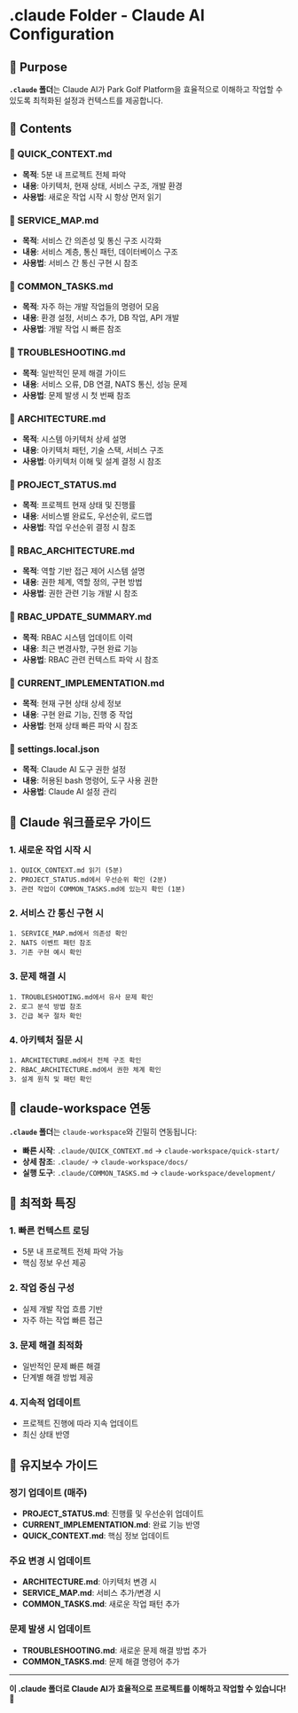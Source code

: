 # .claude Folder - Claude AI Configuration

## 🎯 Purpose

**`.claude` 폴더**는 Claude AI가 Park Golf Platform을 효율적으로 이해하고 작업할 수 있도록 최적화된 설정과 컨텍스트를 제공합니다.

## 📁 Contents

### 📄 QUICK_CONTEXT.md
- **목적**: 5분 내 프로젝트 전체 파악
- **내용**: 아키텍처, 현재 상태, 서비스 구조, 개발 환경
- **사용법**: 새로운 작업 시작 시 항상 먼저 읽기

### 📄 SERVICE_MAP.md
- **목적**: 서비스 간 의존성 및 통신 구조 시각화
- **내용**: 서비스 계층, 통신 패턴, 데이터베이스 구조
- **사용법**: 서비스 간 통신 구현 시 참조

### 📄 COMMON_TASKS.md
- **목적**: 자주 하는 개발 작업들의 명령어 모음
- **내용**: 환경 설정, 서비스 추가, DB 작업, API 개발
- **사용법**: 개발 작업 시 빠른 참조

### 📄 TROUBLESHOOTING.md
- **목적**: 일반적인 문제 해결 가이드
- **내용**: 서비스 오류, DB 연결, NATS 통신, 성능 문제
- **사용법**: 문제 발생 시 첫 번째 참조

### 📄 ARCHITECTURE.md
- **목적**: 시스템 아키텍처 상세 설명
- **내용**: 아키텍처 패턴, 기술 스택, 서비스 구조
- **사용법**: 아키텍처 이해 및 설계 결정 시 참조

### 📄 PROJECT_STATUS.md
- **목적**: 프로젝트 현재 상태 및 진행률
- **내용**: 서비스별 완료도, 우선순위, 로드맵
- **사용법**: 작업 우선순위 결정 시 참조

### 📄 RBAC_ARCHITECTURE.md
- **목적**: 역할 기반 접근 제어 시스템 설명
- **내용**: 권한 체계, 역할 정의, 구현 방법
- **사용법**: 권한 관련 기능 개발 시 참조

### 📄 RBAC_UPDATE_SUMMARY.md
- **목적**: RBAC 시스템 업데이트 이력
- **내용**: 최근 변경사항, 구현 완료 기능
- **사용법**: RBAC 관련 컨텍스트 파악 시 참조

### 📄 CURRENT_IMPLEMENTATION.md
- **목적**: 현재 구현 상태 상세 정보
- **내용**: 구현 완료 기능, 진행 중 작업
- **사용법**: 현재 상태 빠른 파악 시 참조

### 📄 settings.local.json
- **목적**: Claude AI 도구 권한 설정
- **내용**: 허용된 bash 명령어, 도구 사용 권한
- **사용법**: Claude AI 설정 관리

## 🚀 Claude 워크플로우 가이드

### 1. 새로운 작업 시작 시
```
1. QUICK_CONTEXT.md 읽기 (5분)
2. PROJECT_STATUS.md에서 우선순위 확인 (2분)
3. 관련 작업이 COMMON_TASKS.md에 있는지 확인 (1분)
```

### 2. 서비스 간 통신 구현 시
```
1. SERVICE_MAP.md에서 의존성 확인
2. NATS 이벤트 패턴 참조
3. 기존 구현 예시 확인
```

### 3. 문제 해결 시
```
1. TROUBLESHOOTING.md에서 유사 문제 확인
2. 로그 분석 방법 참조
3. 긴급 복구 절차 확인
```

### 4. 아키텍처 질문 시
```
1. ARCHITECTURE.md에서 전체 구조 확인
2. RBAC_ARCHITECTURE.md에서 권한 체계 확인
3. 설계 원칙 및 패턴 확인
```

## 🔗 claude-workspace 연동

**`.claude` 폴더**는 `claude-workspace`와 긴밀히 연동됩니다:

- **빠른 시작**: `.claude/QUICK_CONTEXT.md` → `claude-workspace/quick-start/`
- **상세 참조**: `.claude/` → `claude-workspace/docs/`
- **실행 도구**: `.claude/COMMON_TASKS.md` → `claude-workspace/development/`

## 🎯 최적화 특징

### 1. 빠른 컨텍스트 로딩
- 5분 내 프로젝트 전체 파악 가능
- 핵심 정보 우선 제공

### 2. 작업 중심 구성
- 실제 개발 작업 흐름 기반
- 자주 하는 작업 빠른 접근

### 3. 문제 해결 최적화
- 일반적인 문제 빠른 해결
- 단계별 해결 방법 제공

### 4. 지속적 업데이트
- 프로젝트 진행에 따라 지속 업데이트
- 최신 상태 반영

## 📝 유지보수 가이드

### 정기 업데이트 (매주)
- **PROJECT_STATUS.md**: 진행률 및 우선순위 업데이트
- **CURRENT_IMPLEMENTATION.md**: 완료 기능 반영
- **QUICK_CONTEXT.md**: 핵심 정보 업데이트

### 주요 변경 시 업데이트
- **ARCHITECTURE.md**: 아키텍처 변경 시
- **SERVICE_MAP.md**: 서비스 추가/변경 시
- **COMMON_TASKS.md**: 새로운 작업 패턴 추가

### 문제 발생 시 업데이트
- **TROUBLESHOOTING.md**: 새로운 문제 해결 방법 추가
- **COMMON_TASKS.md**: 문제 해결 명령어 추가

---

**이 .claude 폴더로 Claude AI가 효율적으로 프로젝트를 이해하고 작업할 수 있습니다! 🤖**